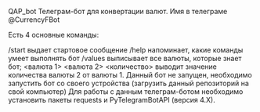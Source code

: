 QAP_bot
Телеграм-бот для конвертации валют. Имя в телеграме @CurrencyFBot

Есть 4 основные команды:

/start выдает стартовое сообщение
/help напоминает, какие команды умеет выполнять бот
/values выписывает все валюты, которые знает бот;
<валюта 1> <валюта 2> <количество> выводит значение количества валюты 2 от валюты 1.
Данный бот не запущен, необходимо запустить бот со своего устройства (загрузить данный репозиторий на свой компьютер) Для работы с данным телеграм-ботом необходимо установить пакеты requests и PyTelegramBotAPI (версия 4.X).
